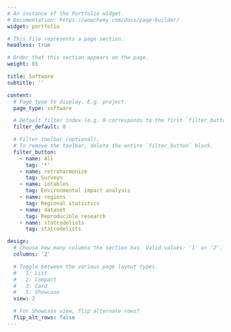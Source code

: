 ```yaml
---
# An instance of the Portfolio widget.
# Documentation: https://wowchemy.com/docs/page-builder/
widget: portfolio

# This file represents a page section.
headless: true

# Order that this section appears on the page.
weight: 85

title: Software
subtitle: ''

content:
  # Page type to display. E.g. project.
  page_type: software

  # Default filter index (e.g. 0 corresponds to the first `filter_button` instance below).
  filter_default: 0

  # Filter toolbar (optional).
  # To remove the toolbar, delete the entire `filter_button` block.
  filter_button:
    - name: All
      tag: '*'
    - name: retroharmonize
      tag: Surveys
    - name: iotables 
      tag: Environmental impact analysis
    - name: regions
      tag: Regional statistics
    - name: dataset
      tag: Reproducible research
    - name: statcodelists
      tag: statcodelists

design:
  # Choose how many columns the section has. Valid values: '1' or '2'.
  columns: '2'

  # Toggle between the various page layout types.
  #   1: List
  #   2: Compact
  #   3: Card
  #   5: Showcase
  view: 2

  # For Showcase view, flip alternate rows?
  flip_alt_rows: false
---
```

